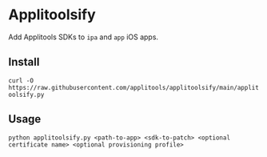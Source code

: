 # Applitoolsify
Add Applitools SDKs to `ipa` and `app` iOS apps.

## Install
`curl -O https://raw.githubusercontent.com/applitools/applitoolsify/main/applitoolsify.py`

## Usage
`python applitoolsify.py <path-to-app> <sdk-to-patch> <optional certificate name> <optional provisioning profile>`